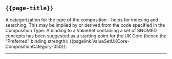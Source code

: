 ## <code>{{page-title}}</code>

A categorization for the type of the composition - helps for indexing and searching. This may be implied by or derived from the code specified in the Composition Type. A binding to a ValueSet containing a set of SNOMED concepts has been suggested as a starting point for the UK Core (hence the "Preferred" binding strength): {{pagelink:ValueSetUKCore-CompositionCategory-050}}.

---